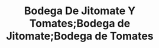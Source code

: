 ---
title: "Bodega De Jitomate Y Tomates;Bodega de Jitomate;Bodega de Tomates"
url: /toluca-de-lerdo/bodega-de-jitomate-y-tomates-bodega-de-jitomate-bodega-de-tomates/
shop: frutería
---